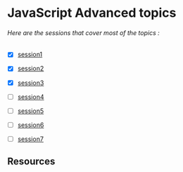 # JavaScript Advanced topics
###### Here are the sessions that cover most of the topics :
- [x] [session1](https://github.com/IEEE-MSB-CS/IEEE-work/tree/master/session1)

- [x] [session2](https://github.com/IEEE-MSB-CS/IEEE-work/tree/master/session2)

- [x] [session3](https://github.com/IEEE-MSB-CS/IEEE-work/tree/master/session3)

- [ ] [session4](https://github.com/IEEE-MSB-CS/IEEE-work/tree/master/session4)

- [ ] [session5](https://github.com/IEEE-MSB-CS/IEEE-work/tree/master/session5)

- [ ] [session6](https://github.com/IEEE-MSB-CS/IEEE-work/tree/master/session6)

- [ ] [session7](https://github.com/IEEE-MSB-CS/IEEE-work/tree/master/session7)

## Resources
